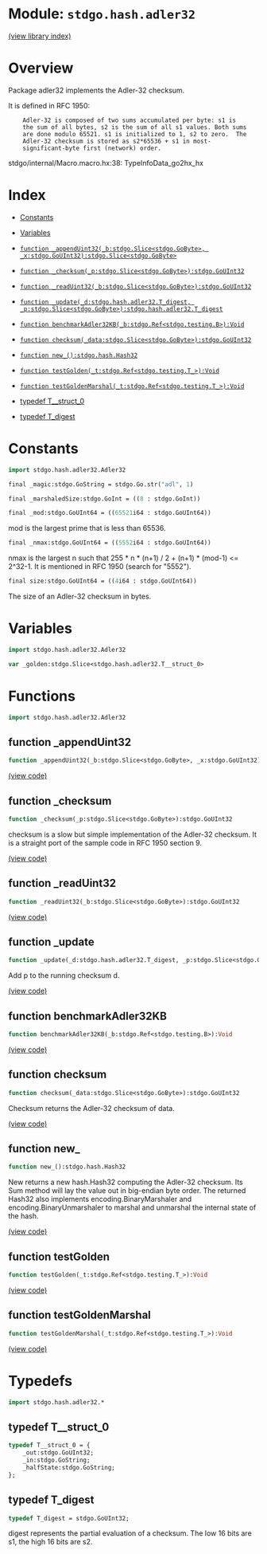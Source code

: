 # Module: `stdgo.hash.adler32`

[(view library index)](../../stdgo.md)


# Overview



Package adler32 implements the Adler\-32 checksum.  


It is defined in RFC 1950:  

```
	Adler-32 is composed of two sums accumulated per byte: s1 is
	the sum of all bytes, s2 is the sum of all s1 values. Both sums
	are done modulo 65521. s1 is initialized to 1, s2 to zero.  The
	Adler-32 checksum is stored as s2*65536 + s1 in most-
	significant-byte first (network) order.
```
stdgo/internal/Macro.macro.hx:38: TypeInfoData_go2hx_hx

# Index


- [Constants](<#constants>)

- [Variables](<#variables>)

- [`function _appendUint32(_b:stdgo.Slice<stdgo.GoByte>, _x:stdgo.GoUInt32):stdgo.Slice<stdgo.GoByte>`](<#function-_appenduint32>)

- [`function _checksum(_p:stdgo.Slice<stdgo.GoByte>):stdgo.GoUInt32`](<#function-_checksum>)

- [`function _readUint32(_b:stdgo.Slice<stdgo.GoByte>):stdgo.GoUInt32`](<#function-_readuint32>)

- [`function _update(_d:stdgo.hash.adler32.T_digest, _p:stdgo.Slice<stdgo.GoByte>):stdgo.hash.adler32.T_digest`](<#function-_update>)

- [`function benchmarkAdler32KB(_b:stdgo.Ref<stdgo.testing.B>):Void`](<#function-benchmarkadler32kb>)

- [`function checksum(_data:stdgo.Slice<stdgo.GoByte>):stdgo.GoUInt32`](<#function-checksum>)

- [`function new_():stdgo.hash.Hash32`](<#function-new_>)

- [`function testGolden(_t:stdgo.Ref<stdgo.testing.T_>):Void`](<#function-testgolden>)

- [`function testGoldenMarshal(_t:stdgo.Ref<stdgo.testing.T_>):Void`](<#function-testgoldenmarshal>)

- [typedef T\_\_struct\_0](<#typedef-t__struct_0>)

- [typedef T\_digest](<#typedef-t_digest>)

# Constants


```haxe
import stdgo.hash.adler32.Adler32
```


```haxe
final _magic:stdgo.GoString = stdgo.Go.str("adl", 1)
```


```haxe
final _marshaledSize:stdgo.GoInt = ((8 : stdgo.GoInt))
```


```haxe
final _mod:stdgo.GoUInt64 = ((65521i64 : stdgo.GoUInt64))
```



mod is the largest prime that is less than 65536.  

```haxe
final _nmax:stdgo.GoUInt64 = ((5552i64 : stdgo.GoUInt64))
```



nmax is the largest n such that
255 \* n \* \(n\+1\) / 2 \+ \(n\+1\) \* \(mod\-1\) \<= 2^32\-1.
It is mentioned in RFC 1950 \(search for "5552"\).  

```haxe
final size:stdgo.GoUInt64 = ((4i64 : stdgo.GoUInt64))
```



The size of an Adler\-32 checksum in bytes.  

# Variables


```haxe
import stdgo.hash.adler32.Adler32
```


```haxe
var _golden:stdgo.Slice<stdgo.hash.adler32.T__struct_0>
```


# Functions


```haxe
import stdgo.hash.adler32.Adler32
```


## function \_appendUint32


```haxe
function _appendUint32(_b:stdgo.Slice<stdgo.GoByte>, _x:stdgo.GoUInt32):stdgo.Slice<stdgo.GoByte>
```


[\(view code\)](<./Adler32.hx#L131>)


## function \_checksum


```haxe
function _checksum(_p:stdgo.Slice<stdgo.GoByte>):stdgo.GoUInt32
```



checksum is a slow but simple implementation of the Adler\-32 checksum.
It is a straight port of the sample code in RFC 1950 section 9.  

[\(view code\)](<./Adler32.hx#L185>)


## function \_readUint32


```haxe
function _readUint32(_b:stdgo.Slice<stdgo.GoByte>):stdgo.GoUInt32
```


[\(view code\)](<./Adler32.hx#L135>)


## function \_update


```haxe
function _update(_d:stdgo.hash.adler32.T_digest, _p:stdgo.Slice<stdgo.GoByte>):stdgo.hash.adler32.T_digest
```



Add p to the running checksum d.  

[\(view code\)](<./Adler32.hx#L142>)


## function benchmarkAdler32KB


```haxe
function benchmarkAdler32KB(_b:stdgo.Ref<stdgo.testing.B>):Void
```


[\(view code\)](<./Adler32.hx#L244>)


## function checksum


```haxe
function checksum(_data:stdgo.Slice<stdgo.GoByte>):stdgo.GoUInt32
```



Checksum returns the Adler\-32 checksum of data.  

[\(view code\)](<./Adler32.hx#L178>)


## function new\_


```haxe
function new_():stdgo.hash.Hash32
```



New returns a new hash.Hash32 computing the Adler\-32 checksum. Its
Sum method will lay the value out in big\-endian byte order. The
returned Hash32 also implements encoding.BinaryMarshaler and
encoding.BinaryUnmarshaler to marshal and unmarshal the internal
state of the hash.  

[\(view code\)](<./Adler32.hx#L126>)


## function testGolden


```haxe
function testGolden(_t:stdgo.Ref<stdgo.testing.T_>):Void
```


[\(view code\)](<./Adler32.hx#L193>)


## function testGoldenMarshal


```haxe
function testGoldenMarshal(_t:stdgo.Ref<stdgo.testing.T_>):Void
```


[\(view code\)](<./Adler32.hx#L216>)


# Typedefs


```haxe
import stdgo.hash.adler32.*
```


## typedef T\_\_struct\_0


```haxe
typedef T__struct_0 = {
	_out:stdgo.GoUInt32;
	_in:stdgo.GoString;
	_halfState:stdgo.GoString;
};
```


## typedef T\_digest


```haxe
typedef T_digest = stdgo.GoUInt32;
```



digest represents the partial evaluation of a checksum.
The low 16 bits are s1, the high 16 bits are s2.  

